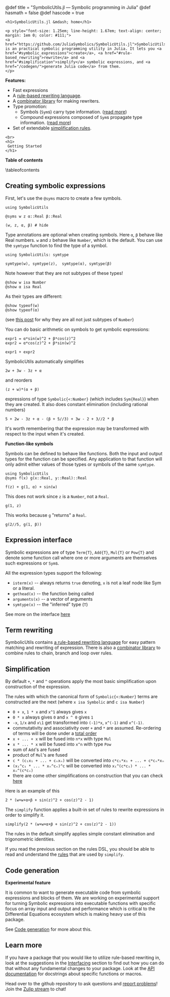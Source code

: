 @def title = "SymbolicUtils.jl — Symbolic programming in Julia"
@def hasmath = false
@def hascode = true
<!-- Note: by default hasmath == true and hascode == false. You can change this in
the config file by setting hasmath = false for instance and just setting it to true
where appropriate -->

~~~
<h1>SymbolicUtils.jl &mdash; home</h1>
~~~

~~~
<p style="font-size: 1.25em; line-height: 1.67em; text-align: center; margin: 1em 0; color: #111;">
<a href="https://github.com/JuliaSymbolics/SymbolicUtils.jl">SymbolicUtils</a> is an practical symbolic programming utility in Julia. It lets you <a href="#symbolic_expressions">create</a>, <a href="#rule-based_rewriting">rewrite</a> and <a href="#simplification">simplify</a> symbolic expressions, and <a href="/codegen/">generate Julia code</a> from them.
</p>
~~~

**Features:**

- Fast expressions
- A [rule-based rewriting language](/rewrite/#rule-based_rewriting).
- A [combinator library](/rewrite/#composing_rewriters) for making rewriters.
- Type promotion:
  - Symbols (`Sym`s) carry type information. ([read more](#creating_symbolic_expressions))
  - Compound expressions composed of `Sym`s propagate type information. ([read more](#expression_interface))
- Set of extendable [simplification rules](#simplification).


~~~
<br>
<h1>
 Getting Started
</h1>
~~~

**Table of contents**

\tableofcontents <!-- you can use \toc as well -->

## Creating symbolic expressions

First, let's use the `@syms` macro to create a few symbols.

```julia:syms1
using SymbolicUtils

@syms w z α::Real β::Real

(w, z, α, β) # hide

```

Type annotations are optional when creating symbols. Here `α`, `β` behave like Real numbers. `w` and `z` behave like `Number`, which is the default. You can use the `symtype` function to find the type of a symbol.

```julia:symtype
using SymbolicUtils: symtype

symtype(w), symtype(z),  symtype(α), symtype(β)
```

Note however that they are not subtypes of these types!

```julia:symtype2
@show w isa Number
@show α isa Real
```

As their types are different:

```julia:symtype3
@show typeof(w)
@show typeof(α)
```

(see [this post](https://discourse.julialang.org/t/ann-symbolicutils-jl-groundwork-for-a-symbolic-ecosystem-in-julia/38455/13?u=shashi) for why they are all not just subtypes of `Number`)

You can do basic arithmetic on symbols to get symbolic expressions:

```julia:expr
expr1 = α*sin(w)^2 + β*cos(z)^2
expr2 = α*cos(z)^2 + β*sin(w)^2

expr1 + expr2
```

SymbolicUtils automatically simplifies

```julia:creating1
2w + 3w - 3z + α
```

and reorders

```julia:creating2
(z + w)*(α + β)
```

expressions of type `Symbolic{<:Number}` (which includes `Sym{Real}`) when they are created. It also does constant elimination (including rational numbers)

```julia:creating3
5 + 2w - 3z + α - (β + 5//3) + 3w - 2 + 3//2 * β
```

It's worth remembering that the expression may be transformed with respect to the input when it's created.


**Function-like symbols**

Symbols can be defined to behave like functions. Both the input and output types for the function can be specified. Any application to that function will only admit either values of those types or symbols of the same `symtype`.

```julia:syms2
using SymbolicUtils
@syms f(x) g(x::Real, y::Real)::Real

f(z) + g(1, α) + sin(w)
```

This does not work since `z` is a `Number`, not a `Real`.

```julia:sym3
g(1, z)
```

This works because `g` "returns" a `Real`.

```julia:sym4
g(2//5, g(1, β))
```



## Expression interface

Symbolic expressions are of type `Term{T}`, `Add{T}`, `Mul{T}` or `Pow{T}` and denote some function call where one or more arguments are themselves such expressions or `Sym`s.

All the expression types support the following:

- `isterm(x)` -- always returns `true` denoting, `x` is not a leaf node like Sym or a literal.
- `gethead(x)` -- the function being called
- `arguments(x)` -- a vector of arguments
- `symtype(x)` -- the "inferred" type (`T`)

See more on the interface [here](/interface)


## Term rewriting

SymbolicUtils contains [a rule-based rewriting language](/rewrite/#rule-based_rewriting) for easy pattern matching and rewriting of expression. There is also a [combinator library](/rewrite/#composing_rewriters) to combine rules to chain, branch and loop over rules.

## Simplification

By default `+`, `*` and `^` operations apply the most basic simplification upon construction of the expression.

The rules with which the canonical form of `Symbolic{<:Number}` terms are constructed are the next (where `x isa Symbolic` and `c isa Number`)

 -  `0 + x`, `1 * x` and `x^1` always gives `x`
 -  `0 * x` always gives `0` and `x ^ 0` gives `1`
 -  `-x`, `1/x` and `x\1` get transformed into `(-1)*x`, `x^(-1)` and `x^(-1)`.
 -  commutativity and associativity over `+` and `*` are assumed. Re-ordering of terms will be done under a [total order](https://github.com/JuliaSymbolics/SymbolicUtils.jl/blob/master/src/ordering.jl)
 -  `x + ... + x` will be fused into `n*x` with type `Mul`
 -  `x * ... * x` will be fused into `x^n` with type `Pow`
 -  sum of `Add`'s are fused
 -  product of `Mul`'s are fused
 -  `c * (c₁x₁ + ... + cₙxₙ)` will be converted into `c*c₁*x₁ + ... + c*cₙ*xₙ`
 -  `(x₁^c₁ * ... * xₙ^cₙ)^c` will be converted into `x₁^(c*c₁) * ... * xₙ^(c*cₙ)`
 -  there are come other simplifications on construction that you can check [here](https://github.com/JuliaSymbolics/SymbolicUtils.jl/blob/master/src/methods.jl)


Here is an example of this

```julia:simplify1
2 * (w+w+α+β + sin(z)^2 + cos(z)^2 - 1)
```

The `simplify` function applies a built-in set of rules to rewrite expressions in order to simplify it.

```julia:simplify2
simplify(2 * (w+w+α+β + sin(z)^2 + cos(z)^2 - 1))
```

The rules in the default simplify applies simple constant elimination and trigonometric identities.

If you read the previous section on the rules DSL, you should be able to read and understand the [rules](https://github.com/JuliaSymbolics/SymbolicUtils.jl/blob/master/src/simplify_rules.jl) that are used by `simplify`.

## Code generation

**Experimental feature**

It is common to want to generate executable code from symbolic expressions and blocks of them. We are working on experimental support for turning Symbolic expressions into executable functions with specific focus on array input and output and performance which is critical to the Differential Equations ecosystem which is making heavy use of this package.

See [Code generation](/codegen/) for more about this.

## Learn more

If you have a package that you would like to utilize rule-based rewriting in, look at the suggestions in the [Interfacing](/interface/) section to find out how you can do that without any fundamental changes to your package. Look at the [API documentation](/api/) for docstrings about specific functions or macros.

Head over to the github repository to ask questions and [report problems](https://github.com/JuliaSymbolics/SymbolicUtils.jl)! Join the [Zulip stream](https://julialang.zulipchat.com/#narrow/stream/236639-symbolic-programming) to chat!

